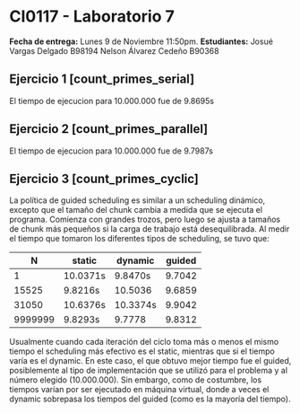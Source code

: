 
# CI0117 - Laboratorio 7
**Fecha de entrega:** Lunes 9 de Noviembre 11:50pm.
**Estudiantes:**
Josué Vargas Delgado B98194
Nelson Álvarez Cedeño B90368

## Ejercicio 1  [count_primes_serial]

El tiempo de ejecucion para 10.000.000 fue de 9.8695s

## Ejercicio 2  [count_primes_parallel]
El tiempo de ejecucion para 10.000.000 fue de 9.7987s

## Ejercicio 3  [count_primes_cyclic]
La política de  guided scheduling es similar a un scheduling dinámico, excepto que el tamaño del chunk cambia a medida que se ejecuta el programa. Comienza con grandes trozos, pero luego se ajusta
a tamaños de chunk más pequeños si la carga de trabajo está desequilibrada.
Al medir el tiempo que tomaron los diferentes tipos de scheduling, se tuvo que:

| N | static | dynamic | guided 
|---|---|---|---|
| 1  |  10.0371s |  9.8470s | 9.7042  | 
| 15525  | 9.8216s  |  10.5036 | 9.6859  
| 31050  |  10.6376s | 10.3374s  |  9.9042 
| 9999999  |  9.8293s  |9.7778| 9.8312  

Usualmente cuando cada iteración del ciclo toma más o menos el mismo tiempo el scheduling más efectivo es el static, mientras que si el tiempo varía es el dynamic.
En este caso, el que obtuvo mejor tiempo fue el guided, posiblemente al tipo de implementación que se utilizó para el problema y al número elegido (10.000.000).  Sin embargo, como de costumbre, los tiempos varían por ser ejecutado en máquina virtual, donde a veces el dynamic sobrepasa los tiempos del guided (como es la mayoría del tiempo).